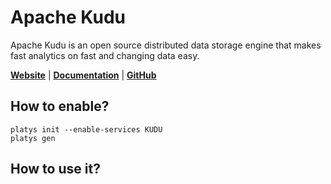 # Apache Kudu

Apache Kudu is an open source distributed data storage engine that makes fast analytics on fast and changing data easy. 

**[Website](https://kudu.apache.org/)** | **[Documentation](https://kudu.apache.org/docs/)** | **[GitHub](https://github.com/projectkudu/kudu)**

## How to enable?

```
platys init --enable-services KUDU
platys gen
```

## How to use it?
